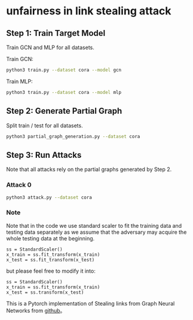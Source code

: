 # unfairness in link stealing attack


## Step 1: Train Target Model

Train GCN and MLP for all datasets.

Train GCN: 

```bash
python3 train.py --dataset cora --model gcn
```

Train MLP: 

```bash
python3 train.py --dataset cora --model mlp
```

## Step 2: Generate Partial Graph
Split train / test for all datasets.

```bash
python3 partial_graph_generation.py --dataset cora
```

## Step 3: Run Attacks
Note that all attacks rely on the partial graphs generated by Step 2.
### Attack 0
```bash
python3 attack.py --dataset cora
```

### Note
Note that in the code we use standard scaler to fit the training data and testing data separately as we assume that the adversary may acquire the whole testing data at the beginning. 

```
ss = StandardScaler()
x_train = ss.fit_transform(x_train)
x_test = ss.fit_transform(x_test)
```

but please feel free to modify it into:
```
ss = StandardScaler()
x_train = ss.fit_transform(x_train)
x_test = ss.transform(x_test)
```

This is a Pytorch implementation of Stealing links from Graph Neural Networks from [github](https://github.com/xinleihe/link_stealing_attack)。